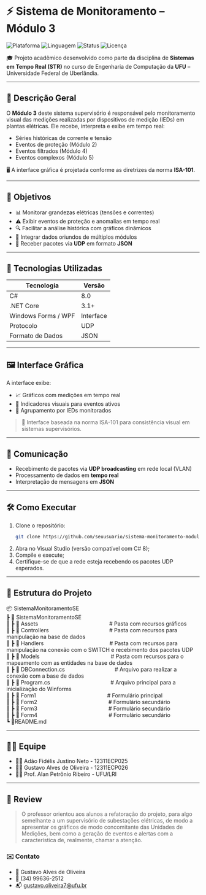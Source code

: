 ﻿# ⚡ Sistema de Monitoramento – Módulo 3

![Plataforma](https://img.shields.io/badge/plataforma-Windows-blue.svg)
![Linguagem](https://img.shields.io/badge/C%23-8.0-green.svg)
![Status](https://img.shields.io/badge/status-em%20desenvolvimento-yellow.svg)
![Licença](https://img.shields.io/badge/licen%C3%A7a-Acad%C3%AAmica-lightgrey.svg)

🎓 Projeto acadêmico desenvolvido como parte da disciplina de **Sistemas em Tempo Real (STR)** no curso de Engenharia de Computação da **UFU** – Universidade Federal de Uberlândia.

---

## 📌 Descrição Geral

O **Módulo 3** deste sistema supervisório é responsável pelo monitoramento visual das medições realizadas por dispositivos de medição (IEDs) em plantas elétricas. Ele recebe, interpreta e exibe em tempo real:

- Séries históricas de corrente e tensão
- Eventos de proteção (Módulo 2)
- Eventos filtrados (Módulo 4)
- Eventos complexos (Módulo 5)

🖥️ A interface gráfica é projetada conforme as diretrizes da norma **ISA-101**.

---

## 🎯 Objetivos

- 📊 Monitorar grandezas elétricas (tensões e correntes)
- ⚠️ Exibir eventos de proteção e anomalias em tempo real
- 🔍 Facilitar a análise histórica com gráficos dinâmicos
- 🤝 Integrar dados oriundos de múltiplos módulos
- 📡 Receber pacotes via **UDP** em formato **JSON**

---

## 🧰 Tecnologias Utilizadas

| Tecnologia        | Versão     |
|-------------------|------------|
| C#                | 8.0        |
| .NET Core         | 3.1+       |
| Windows Forms / WPF | Interface |
| Protocolo         | UDP        |
| Formato de Dados  | JSON       |

---

## 🖼️ Interface Gráfica

A interface exibe:

- 📈 Gráficos com medições em tempo real
- 🔴 Indicadores visuais para eventos ativos
- 🧩 Agrupamento por IEDs monitorados

> 📌 Interface baseada na norma ISA-101 para consistência visual em sistemas supervisórios.

---

## 📡 Comunicação

- Recebimento de pacotes via **UDP broadcasting** em rede local (VLAN)
- Processamento de dados em **tempo real**
- Interpretação de mensagens em **JSON**

---

## 🛠️ Como Executar

1. Clone o repositório:
   ```bash
   git clone https://github.com/seuusuario/sistema-monitoramento-modulo3.git
2. Abra no Visual Studio (versão compatível com C# 8);
3. Compile e execute;
4. Certifique-se de que a rede esteja recebendo os pacotes UDP esperados.

---

## 📁 Estrutura do Projeto
📦 SistemaMonitoramentoSE<br>
 ┣ 📂 SistemaMonitoramentoSE<br>
 ┃ ┣ 📂 Assets &emsp;&emsp;&emsp;&emsp;&emsp;&emsp;&emsp;&emsp;&emsp;&emsp;&emsp;&emsp;&emsp;# Pasta com recursos gráficos<br> 
 ┃ ┣ 📂 Controllers &emsp;&emsp;&emsp;&emsp;&emsp;&emsp;&emsp;&emsp;&emsp;&emsp;&emsp;# Pasta com recursos para manipulação na base de dados<br> 
 ┃ ┣ 📂 Handlers &emsp;&emsp;&emsp;&emsp;&emsp;&emsp;&emsp;&emsp;&emsp;&emsp;&emsp;&emsp;# Pasta com recursos para manipulação na conexão com o SWITCH e recebimento dos pacotes UDP<br> 
 ┃ ┣ 📂 Models &emsp;&emsp;&emsp;&emsp;&emsp;&emsp;&emsp;&emsp;&emsp;&emsp;&emsp;&emsp;&emsp;# Pasta com recursos para o mapeamento com as entidades na base de dados<br> 
 ┃ ┣ 📜 DBConnection.cs &emsp;&emsp;&emsp;&emsp;&emsp;&emsp;&emsp;&emsp;&emsp;# Arquivo para realizar a conexão com a base de dados<br> 
 ┃ ┣ 📜 Program.cs &emsp;&emsp;&emsp;&emsp;&emsp;&emsp;&emsp;&emsp;&emsp;&emsp;&emsp;# Arquivo principal para a inicialização do Winforms<br> 
 ┃ ┣ 📜 Form1 &emsp;&emsp;&emsp;&emsp;&emsp;&emsp;&emsp;&emsp;&emsp;&emsp;&emsp;&emsp;&emsp;# Formulário principal <br> 
 ┃ ┣ 📜 Form2 &emsp;&emsp;&emsp;&emsp;&emsp;&emsp;&emsp;&emsp;&emsp;&emsp;&emsp;&emsp;&emsp;# Formulário secundário <br> 
 ┃ ┣ 📜 Form3 &emsp;&emsp;&emsp;&emsp;&emsp;&emsp;&emsp;&emsp;&emsp;&emsp;&emsp;&emsp;&emsp;# Formulário secundário<br> 
 ┃ ┣ 📜 Form4 &emsp;&emsp;&emsp;&emsp;&emsp;&emsp;&emsp;&emsp;&emsp;&emsp;&emsp;&emsp;&emsp;# Formulário secundário<br>
 ┗ 📜README.md               

---

## 👨‍🔬 Equipe
-  👨‍💻 Adão Fidélis Justino Neto - 12311ECP025
-  👨‍💻 Gustavo Alves de Oliveira - 12311ECP026
-  🧑‍🏫 Prof. Alan Petrônio Ribeiro - UFU/LRI
	
---

## 🚨 Review
> O professor orientou aos alunos a refatoração do projeto, para algo semelhante a um supervisório de subestações elétricas, de modo a apresentar os gráficos de modo concomitante das Unidades de Medições, bem como a geração de eventos e alertas com a característica de, realmente, chamar a atenção.

### ✉️ Contato
- 📧 Gustavo Alves de Oliveira<br>
- 📱 (34) 99636-2512<br>
- 📬 gustavo.oliveira7@ufu.br<br>

